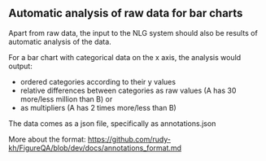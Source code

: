 ## Automatic analysis of raw data for bar charts

Apart from raw data, the input to the NLG system should also be results of automatic analysis of the data.

For a bar chart with categorical data on the x axis, the analysis would output: 
- ordered categories according to their y values
- relative differences between categories as raw values (A has 30 more/less million than B) or 
- as multipliers (A has 2 times more/less than B)

The data comes as a json file, specifically as annotations.json

More about the format: https://github.com/rudy-kh/FigureQA/blob/dev/docs/annotations_format.md
